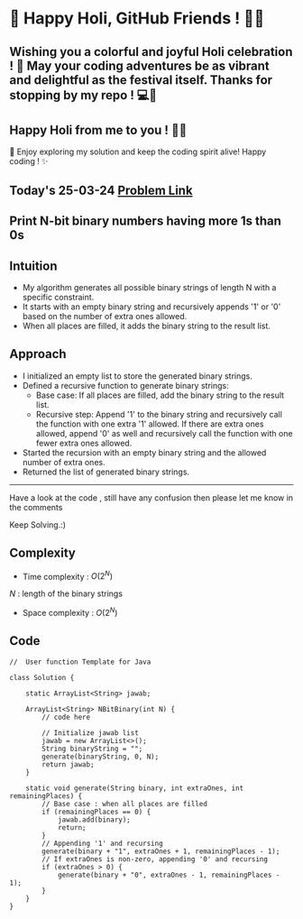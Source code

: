 # 🎉 Happy Holi, GitHub Friends ! 🌈🎨

## Wishing you a colorful and joyful Holi celebration ! 🥳 May your coding adventures be as vibrant and delightful as the festival itself. Thanks for stopping by my repo ! 💻🌟

## Happy Holi from me to you ! 🎊🎉

🚀 Enjoy exploring my solution and keep the coding spirit alive! Happy coding ! ✨

## Today's 25-03-24 [Problem Link](https://www.geeksforgeeks.org/problems/print-n-bit-binary-numbers-having-more-1s-than-0s0252/1)
## Print N-bit binary numbers having more 1s than 0s

## Intuition
- My algorithm generates all possible binary strings of length N with a specific constraint.
- It starts with an empty binary string and recursively appends '1' or '0' based on the number of extra ones allowed.
- When all places are filled, it adds the binary string to the result list.

## Approach

- I initialized an empty list to store the generated binary strings.
- Defined a recursive function to generate binary strings:
   - Base case: If all places are filled, add the binary string to the result list.
   - Recursive step: Append '1' to the binary string and recursively call the function with one extra '1' allowed.
     If there are extra ones allowed, append '0' as well and recursively call the function with one fewer extra ones allowed.
- Started the recursion with an empty binary string and the allowed number of extra ones.
- Returned the list of generated binary strings.

---
Have a look at the code , still have any confusion then please let me know in the comments

Keep Solving.:)

## Complexity
- Time complexity : $O( 2^N )$
<!-- Add your time complexity here, e.g. $$O())$$ -->
$N$ : length of the binary strings
- Space complexity : $O( 2^N )$
<!-- Add your space complexity here, e.g. $$O(n)$$ -->

## Code

```
//  User function Template for Java

class Solution {
    
    static ArrayList<String> jawab;
    
    ArrayList<String> NBitBinary(int N) {
        // code here
        
        // Initialize jawab list
        jawab = new ArrayList<>();
        String binaryString = "";
        generate(binaryString, 0, N);
        return jawab;
    }
    
    static void generate(String binary, int extraOnes, int remainingPlaces) {
        // Base case : when all places are filled
        if (remainingPlaces == 0) {
            jawab.add(binary);
            return;
        }
        // Appending '1' and recursing
        generate(binary + "1", extraOnes + 1, remainingPlaces - 1);
        // If extraOnes is non-zero, appending '0' and recursing
        if (extraOnes > 0) {
            generate(binary + "0", extraOnes - 1, remainingPlaces - 1);
        }
    }
}	
```